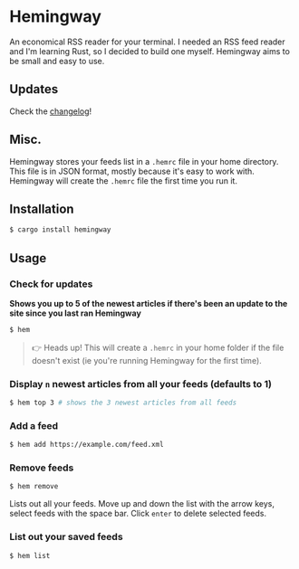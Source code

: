 # Hemingway

An economical RSS reader for your terminal. I needed an RSS feed reader and I'm learning Rust, so I decided to build one myself. Hemingway aims to be small and easy to use.

## Updates

Check the [changelog](/CHANGELOG)!

## Misc.

Hemingway stores your feeds list in a `.hemrc` file in your home directory. This file is in JSON format, mostly because it's easy to work with. Hemingway will create the `.hemrc` file the first time you run it.

## Installation

```bash
$ cargo install hemingway
```

## Usage

### Check for updates

**Shows you up to 5 of the newest articles if there's been an update to the site since you last ran Hemingway**

```bash
$ hem
```

> 👉 Heads up! This will create a `.hemrc` in your home folder if the file doesn't exist (ie you're running Hemingway for the first time).

### Display `n` newest articles from all your feeds (defaults to 1)

```bash
$ hem top 3 # shows the 3 newest articles from all feeds
```

### Add a feed

```bash
$ hem add https://example.com/feed.xml
```

### Remove feeds

```bash
$ hem remove
```

Lists out all your feeds. Move up and down the list with the arrow keys, select feeds with the space bar. Click `enter` to delete selected feeds.

### List out your saved feeds

```bash
$ hem list
```
